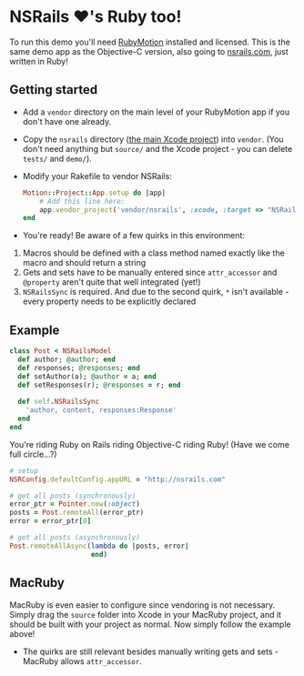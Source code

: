 NSRails ♥'s Ruby too!
====================

To run this demo you'll need [RubyMotion](http://www.rubymotion.com/) installed and licensed. This is the same demo app as the Objective-C version, also going to [nsrails.com](http://nsrails.com), just written in Ruby!

Getting started
-------

* Add a `vendor` directory on the main level of your RubyMotion app if you don't have one already.
* Copy the `nsrails` directory ([the main Xcode project](https://github.com/dingbat/nsrails/tree/master/nsrails)) into `vendor`. (You don't need anything but `source/` and the Xcode project - you can delete `tests/` and `demo/`).
* Modify your Rakefile to vendor NSRails:

  ```ruby
  Motion::Project::App.setup do |app|
      # Add this line here:
      app.vendor_project('vendor/nsrails', :xcode, :target => "NSRails", :headers_dir => 'source')
  end
  ```

* You're ready! Be aware of a few quirks in this environment:
 1. Macros should be defined with a class method named exactly like the macro and should return a string
 2. Gets and sets have to be manually entered since `attr_accessor` and `@property` aren't quite that well integrated (yet!)
 3. `NSRailsSync` is required. And due to the second quirk, `*` isn't available - every property needs to be explicitly declared


Example
--------

```ruby
class Post < NSRailsModel
  def author; @author; end
  def responses; @responses; end
  def setAuthor(a); @author = a; end
  def setResponses(r); @responses = r; end
  
  def self.NSRailsSync
    'author, content, responses:Response'
  end
end
```

You're riding Ruby on Rails riding Objective-C riding Ruby! (Have we come full circle...?)

```ruby
# setup
NSRConfig.defaultConfig.appURL = "http://nsrails.com"

# get all posts (synchronously)
error_ptr = Pointer.new(:object)
posts = Post.remoteAll(error_ptr)
error = error_ptr[0]

# get all posts (asynchronously)
Post.remoteAllAsync(lambda do |posts, error| 
                    end)
```

MacRuby
--------

MacRuby is even easier to configure since vendoring is not necessary. Simply drag the `source` folder into Xcode in your MacRuby project, and it should be built with your project as normal.
Now simply follow the example above!
* The quirks are still relevant besides manually writing gets and sets - MacRuby allows `attr_accessor`.